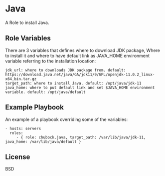 Java
=========

A Role to install Java.

Role Variables
--------------
There are 3 variables that defines where to download JDK package, Where to install it and where to have default link as JAVA_HOME environment variable referring to the installation location:

    jdk_url: where to downloads JDK package from. default: https://download.java.net/java/GA/jdk11/9/GPL/openjdk-11.0.2_linux-x64_bin.tar.gz
    target_path: where to install Java. default: /opt/java/jdk-11
    java_home: where to put default link and set $JAVA_HOME environment variable. default: /opt/java/default

Example Playbook
----------------

An example of a playbook overriding some of the variables:

    - hosts: servers
      roles:
         - { role: chubock.java, target_path: /var/lib/java/jdk-11, java_home: /var/lib/java/default }

License
-------

BSD
